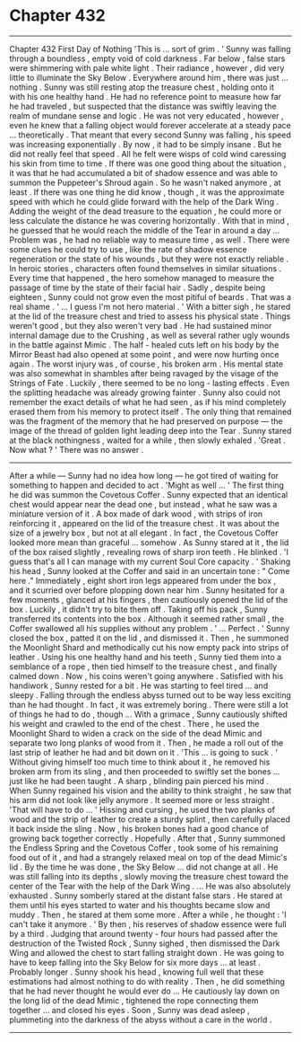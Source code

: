 
# Chapter 432


---

Chapter 432 First Day of Nothing
'This is … sort of grim . '
Sunny was falling through a boundless , empty void of cold darkness . Far below , false stars were shimmering with pale white light . Their radiance , however , did very little to illuminate the Sky Below . Everywhere around him , there was just … nothing .
Sunny was still resting atop the treasure chest , holding onto it with his one healthy hand . He had no reference point to measure how far he had traveled , but suspected that the distance was swiftly leaving the realm of mundane sense and logic .
He was not very educated , however , even he knew that a falling object would forever accelerate at a steady pace … theoretically . That meant that every second Sunny was falling , his speed was increasing exponentially . By now , it had to be simply insane .
But he did not really feel that speed . All he felt were wisps of cold wind caressing his skin from time to time . If there was one good thing about the situation , it was that he had accumulated a bit of shadow essence and was able to summon the Puppeteer's Shroud again . So he wasn't naked anymore , at least .
If there was one thing he did know , though , it was the approximate speed with which he could glide forward with the help of the Dark Wing . Adding the weight of the dead treasure to the equation , he could more or less calculate the distance he was covering horizontally . With that in mind , he guessed that he would reach the middle of the Tear in around a day …
Problem was , he had no reliable way to measure time , as well . There were some clues he could try to use , like the rate of shadow essence regeneration or the state of his wounds , but they were not exactly reliable .
In heroic stories , characters often found themselves in similar situations . Every time that happened , the hero somehow managed to measure the passage of time by the state of their facial hair . Sadly , despite being eighteen , Sunny could not grow even the most pitiful of beards . That was a real shame .
' ... I guess I'm not hero material . '
With a bitter sigh , he stared at the lid of the treasure chest and tried to assess his physical state .
Things weren't good , but they also weren't very bad . He had sustained minor internal damage due to the Crushing , as well as several rather ugly wounds in the battle against Mimic . The half - healed cuts left on his body by the Mirror Beast had also opened at some point , and were now hurting once again .
The worst injury was , of course , his broken arm .
His mental state was also somewhat in shambles after being ravaged by the visage of the Strings of Fate . Luckily , there seemed to be no long - lasting effects . Even the splitting headache was already growing fainter . Sunny also could not remember the exact details of what he had seen , as if his mind completely erased them from his memory to protect itself .
The only thing that remained was the fragment of the memory that he had preserved on purpose — the image of the thread of golden light leading deep into the Tear .
Sunny stared at the black nothingness , waited for a while , then slowly exhaled .
'Great . Now what ? '
There was no answer .
***
After a while — Sunny had no idea how long — he got tired of waiting for something to happen and decided to act .
'Might as well … '
The first thing he did was summon the Covetous Coffer .
Sunny expected that an identical chest would appear near the dead one , but instead , what he saw was a miniature version of it . A box made of dark wood , with strips of iron reinforcing it , appeared on the lid of the treasure chest .
It was about the size of a jewelry box , but not at all elegant . In fact , the Covetous Coffer looked more mean than graceful … somehow . As Sunny stared at it , the lid of the box raised slightly , revealing rows of sharp iron teeth .
He blinked .
'I guess that's all I can manage with my current Soul Core capacity . '
Shaking his head , Sunny looked at the Coffer and said in an uncertain tone :
" Come here ."
Immediately , eight short iron legs appeared from under the box , and it scurried over before plopping down near him .
Sunny hesitated for a few moments , glanced at his fingers , then cautiously opened the lid of the box . Luckily , it didn't try to bite them off .
Taking off his pack , Sunny transferred its contents into the box . Although it seemed rather small , the Coffer swallowed all his supplies without any problem .
' ... Perfect . '
Sunny closed the box , patted it on the lid , and dismissed it .
Then , he summoned the Moonlight Shard and methodically cut his now empty pack into strips of leather . Using his one healthy hand and his teeth , Sunny tied them into a semblance of a rope , then tied himself to the treasure chest , and finally calmed down .
Now , his coins weren't going anywhere .
Satisfied with his handiwork , Sunny rested for a bit . He was starting to feel tired … and sleepy .
Falling through the endless abyss turned out to be way less exciting than he had thought . In fact , it was extremely boring .
There were still a lot of things he had to do , though …
With a grimace , Sunny cautiously shifted his weight and crawled to the end of the chest . There , he used the Moonlight Shard to widen a crack on the side of the dead Mimic and separate two long planks of wood from it .
Then , he made a roll out of the last strip of leather he had and bit down on it .
'This ... is going to suck . '
Without giving himself too much time to think about it , he removed his broken arm from its sling , and then proceeded to swiftly set the bones … just like he had been taught .
A sharp , blinding pain pierced his mind .
When Sunny regained his vision and the ability to think straight , he saw that his arm did not look like jelly anymore . It seemed more or less straight .
'That will have to do ... '
Hissing and cursing , he used the two planks of wood and the strip of leather to create a sturdy splint , then carefully placed it back inside the sling . Now , his broken bones had a good chance of growing back together correctly .
Hopefully .
After that , Sunny summoned the Endless Spring and the Covetous Coffer , took some of his remaining food out of it , and had a strangely relaxed meal on top of the dead Mimic's lid .
By the time he was done , the Sky Below … did not change at all .
He was still falling into its depths , slowly moving the treasure chest toward the center of the Tear with the help of the Dark Wing .
… He was also absolutely exhausted .
Sunny somberly stared at the distant false stars .
He stared at them until his eyes started to water and his thoughts became slow and muddy .
Then , he stared at them some more .
After a while , he thought :
'I can't take it anymore . '
By then , his reserves of shadow essence were full by a third . Judging that around twenty - four hours had passed after the destruction of the Twisted Rock , Sunny sighed , then dismissed the Dark Wing and allowed the chest to start falling straight down .
He was going to have to keep falling into the Sky Below for six more days ... at least . Probably longer . Sunny shook his head , knowing full well that these estimations had almost nothing to do with reality .
Then , he did something that he had never thought he would ever do …
He cautiously lay down on the long lid of the dead Mimic , tightened the rope connecting them together … and closed his eyes .
Soon , Sunny was dead asleep , plummeting into the darkness of the abyss without a care in the world .

---


